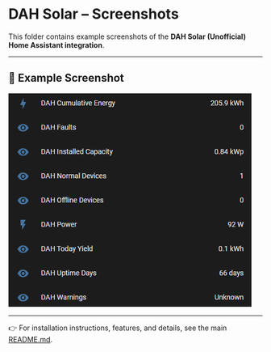 # DAH Solar – Screenshots

This folder contains example screenshots of the **DAH Solar (Unofficial) Home Assistant integration**.

---

## 📸 Example Screenshot

![DAH Solar Sensors](screenshot.png)

---

👉 For installation instructions, features, and details, see the main [README.md](../README.md).
